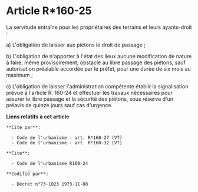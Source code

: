 # Article R*160-25

La servitude entraîne pour les propriétaires des terrains et leurs ayants-droit :

a) L'obligation de laisser aux piétons le droit de passage ;

b) L'obligation de n'apporter à l'état des lieux aucune modification de nature à faire, même provisoirement, obstacle au
libre passage des piétons, sauf autorisation préalable accordée par le préfet, pour une durée de six mois au maximum ;

c) L'obligation de laisser l'administration compétente établir la signalisation prévue à l'article R. 160-24 et effectuer les
travaux nécessaires pour assurer le libre passage et la sécurité des piétons, sous réserve d'un préavis de quinze jours sauf
cas d'urgence.

**Liens relatifs à cet article**

	**Cité par**:

	  - Code de l'urbanisme - art. R*160-27 (VT)
	  - Code de l'urbanisme - art. R*160-32 (VT)

	**Cite**:

	  - Code de l'urbanisme R160-24

	**Codifié par**:

	  - Décret n°73-1023 1973-11-08
